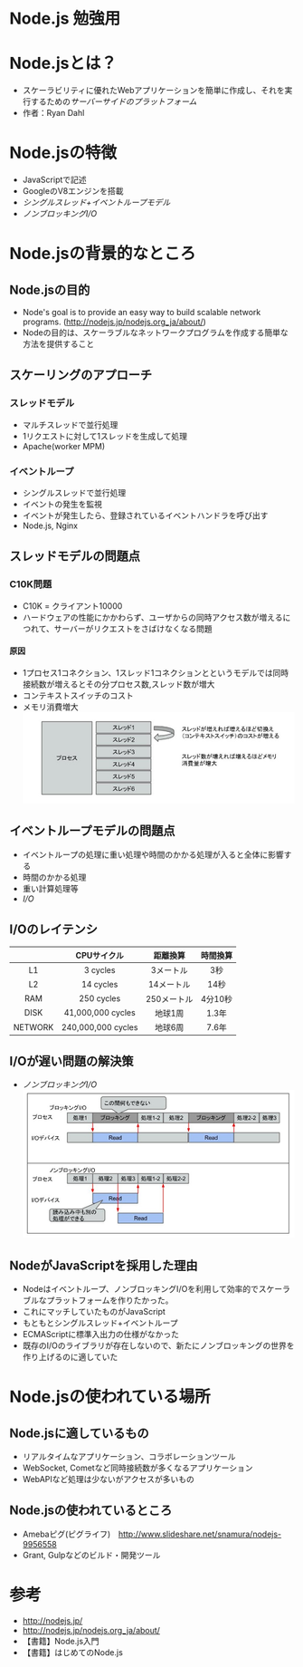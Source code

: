 # Node.js 勉強用

# Node.jsとは？
 - スケーラビリティに優れたWebアプリケーションを簡単に作成し、それを実行するための*サーバーサイドのプラットフォーム*
 - 作者：Ryan Dahl

# Node.jsの特徴
 - JavaScriptで記述
 - GoogleのV8エンジンを搭載
 - *シングルスレッド+イベントループモデル*
 - *ノンブロッキングI/O*

# Node.jsの背景的なところ
## Node.jsの目的
 - Node's goal is to provide an easy way to build scalable network programs. (http://nodejs.jp/nodejs.org_ja/about/)
 - Nodeの目的は、スケーラブルなネットワークプログラムを作成する簡単な方法を提供すること

## スケーリングのアプローチ
### スレッドモデル
 - マルチスレッドで並行処理
 - 1リクエストに対して1スレッドを生成して処理
 - Apache(worker MPM)

### イベントループ
 - シングルスレッドで並行処理
 - イベントの発生を監視
 - イベントが発生したら、登録されているイベントハンドラを呼び出す
 - Node.js, Nginx

## スレッドモデルの問題点
### C10K問題
 - C10K = クライアント10000
 - ハードウェアの性能にかかわらず、ユーザからの同時アクセス数が増えるにつれて、サーバーがリクエストをさばけなくなる問題

#### 原因
 - 1プロセス1コネクション、1スレッド1コネクションとというモデルでは同時接続数が増えるとその分プロセス数,スレッド数が増大
 - コンテキストスイッチのコスト
 - メモリ消費増大
![c10kprobrem](https://raw.githubusercontent.com/mintsu/node_study/master/c10kprobrem.jpg)


## イベントループモデルの問題点
 - イベントループの処理に重い処理や時間のかかる処理が入ると全体に影響する
 - 時間のかかる処理
  - 重い計算処理等
  - *I/O*

## I/Oのレイテンシ
|         | CPUサイクル        |  距離換算 | 時間換算 |
|:-------:|:-----------------:|:--------:|:-------:|
|L1       | 3 cycles          | 3メートル  | 3秒     |
|L2       | 14 cycles         | 14メートル | 14秒    |
|RAM      | 250 cycles        |250メートル | 4分10秒 |
|DISK     | 41,000,000 cycles |地球1周    | 1.3年   |
|NETWORK  | 240,000,000 cycles|地球6周    | 7.6年   |

## I/Oが遅い問題の解決策
 - *ノンブロッキングI/O*
![c10kprobrem](https://raw.githubusercontent.com/mintsu/node_study/master/non-blockingio.jpg)

## NodeがJavaScriptを採用した理由
 - Nodeはイベントループ、ノンブロッキングI/Oを利用して効率的でスケーラブルなプラットフォームを作りたかった。
 - これにマッチしていたものがJavaScript
  - もともとシングルスレッド+イベントループ
  - ECMAScriptに標準入出力の仕様がなかった
   - 既存のI/Oのライブラリが存在しないので、新たにノンブロッキングの世界を作り上げるのに適していた

# Node.jsの使われている場所
## Node.jsに適しているもの
 - リアルタイムなアプリケーション、コラボレーションツール
 - WebSocket, Cometなど同時接続数が多くなるアプリケーション
 - WebAPIなど処理は少ないがアクセスが多いもの

## Node.jsの使われているところ
 - Amebaピグ(ピグライフ)　http://www.slideshare.net/snamura/nodejs-9956558
 - Grant, Gulpなどのビルド・開発ツール




# 参考
 - http://nodejs.jp/
 - http://nodejs.jp/nodejs.org_ja/about/
 - 【書籍】Node.js入門
 - 【書籍】はじめてのNode.js

